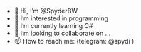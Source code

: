 - 👋 Hi, I’m @SpyderBW
- 👀 I’m interested in programming
- 🌱 I’m currently learning C#
- 💞️ I’m looking to collaborate on ...
- 📫 How to reach me: (telegram: @spydi )

<!---
SpyderBW/SpyderBW is a ✨ special ✨ repository because its `README.md` (this file) appears on your GitHub profile.
You can click the Preview link to take a look at your changes.
--->
